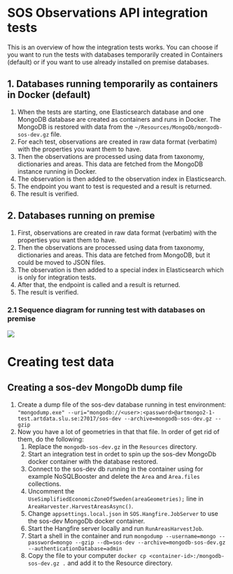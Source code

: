 ﻿# SOS Observations API integration tests
This is an overview of how the integration tests works. 
You can choose if you want to run the tests with databases temporarily created in Containers (default) or if you want to use already installed on premise databases.

## 1. Databases running temporarily as containers in Docker (default)

1. When the tests are starting, one Elasticsearch database and one MongoDB database are created as containers and runs in Docker. The MongoDB is restored with data from the `~/Resources/MongoDb/mongodb-sos-dev.gz` file.
2. For each test, observations are created in raw data format (verbatim) with the properties you want them to have. 
3. Then the observations are processed using data from taxonomy, dictionaries and areas. This data are fetched from the MongoDB instance running in Docker. 
4. The observation is then added to the observation index in Elasticsearch. 
5. The endpoint you want to test is requested and a result is returned.
6. The result is verified.

## 2. Databases running on premise

1. First, observations are created in raw data format (verbatim) with the properties you want them to have. 
2. Then the observations are processed using data from taxonomy, dictionaries and areas. This data are fetched from MongoDB, but it could be moved to JSON files. 
3. The observation is then added to a special index in Elasticsearch which is only for integration tests. 
4. After that, the endpoint is called and a result is returned.
5. The result is verified.

### 2.1 Sequence diagram for running test with databases on premise
[![](https://mermaid.ink/img/pako:eNqNVE1v2zAM_SuCTgkQY9iORhEgadphh30A7XqZd2AsNjUgSx5FBw2K_vdRsYvGkZMmp4h675F8pPWiS29Q5zrgvxZdiasKNgR14ZT8oGXv2nqN1J0bIK7KqgHH6ptjFCRX3t1jYAXhMKRYYilp0UTsChiWbWUNUqQ9IK2FVB9djbF_rgPSdp_hFkr2tIsCC-LGE4NFlwJSmQNMuPaOyVvbVTJ-kyrcWAhyCAhUPkXiIHC1pk_zPwLvjl-yz1l04-8-fhV8yKp3o-JNyPx74nlMVrgu6Q_PqPxWqjuyO5emCdwGO9zRbTafJ07n6poQGGP4sM_JtJNICJmoJFm3_awOFU6XkE4jV7_IlxjCoIQx1emxA-NyvwMqwuBbElU1uYdn72bqwZewbi3QbiZGIUz33gehoFGVU9-92_jVch99az9VH3Wg6epHc4kFg73I1QotMi6sHQ6gm_hFCgszyDsZrSax7kjkEKuAUIEx4gt7xU8o9hh8vnBXP97Skk91Nv6x5eorDvZzubvblz3pqr-tLCP1HY5LpK6dkuxlBujsTGkdLe5ba_lsCWObM8I-55xMlVjPdI1UQ2XkjX6JpELLkGosdC5_DT5CFNOFexVo2xj5wm9MJdur80ewAWc6PuJ3O1fqnKnFN1D_zveo1_8WqzPI)](https://mermaid.live/edit#pako:eNqNVE1v2zAM_SuCTgkQY9iORhEgadphh30A7XqZd2AsNjUgSx5FBw2K_vdRsYvGkZMmp4h675F8pPWiS29Q5zrgvxZdiasKNgR14ZT8oGXv2nqN1J0bIK7KqgHH6ptjFCRX3t1jYAXhMKRYYilp0UTsChiWbWUNUqQ9IK2FVB9djbF_rgPSdp_hFkr2tIsCC-LGE4NFlwJSmQNMuPaOyVvbVTJ-kyrcWAhyCAhUPkXiIHC1pk_zPwLvjl-yz1l04-8-fhV8yKp3o-JNyPx74nlMVrgu6Q_PqPxWqjuyO5emCdwGO9zRbTafJ07n6poQGGP4sM_JtJNICJmoJFm3_awOFU6XkE4jV7_IlxjCoIQx1emxA-NyvwMqwuBbElU1uYdn72bqwZewbi3QbiZGIUz33gehoFGVU9-92_jVch99az9VH3Wg6epHc4kFg73I1QotMi6sHQ6gm_hFCgszyDsZrSax7kjkEKuAUIEx4gt7xU8o9hh8vnBXP97Skk91Nv6x5eorDvZzubvblz3pqr-tLCP1HY5LpK6dkuxlBujsTGkdLe5ba_lsCWObM8I-55xMlVjPdI1UQ2XkjX6JpELLkGosdC5_DT5CFNOFexVo2xj5wm9MJdur80ewAWc6PuJ3O1fqnKnFN1D_zveo1_8WqzPI)

# Creating test data

## Creating a sos-dev MongoDb dump file
1. Create a dump file of the sos-dev database running in test environment: 
   `"mongodump.exe" --uri="mongodb://<user>:<password>@artmongo2-1-test.artdata.slu.se:27017/sos-dev --archive=mongodb-sos-dev.gz --gzip`
2. Now you have a lot of geometries in that that file. In order of get rid of them, do the following:
    1. Replace the `mongodb-sos-dev.gz` in the `Resources` directory.
    2. Start an integration test in ordet to spin up the sos-dev MongoDb docker container with the database restored.
    3. Connect to the sos-dev db running in the container using for example NoSQLBooster and delete the `Area` and `Area.files` collections.
    4. Uncomment the `UseSimplifiedEconomicZoneOfSweden(areaGeometries);` line in `AreaHarvester.HarvestAreasAsync()`.
    5. Change `appsettings.local.json` in `SOS.Hangfire.JobServer` to use the sos-dev MongoDb docker container.
    6. Start the Hangfire server locally and run `RunAreasHarvestJob`.
    7. Start a shell in the container and run `mongodump --username=mongo --password=mongo --gzip --db=sos-dev --archive=mongodb-sos-dev.gz --authenticationDatabase=admin`
    8. Copy the file to your computer `docker cp <container-id>:/mongodb-sos-dev.gz .` and add it to the Resource directory.